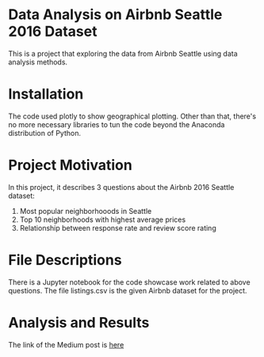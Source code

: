 # Data Analysis on Airbnb Seattle 2016 Dataset
This is a project that exploring the data from Airbnb Seattle using data analysis methods.

# Installation
The code used plotly to show geographical plotting. Other than that, there's no more necessary libraries to tun the code beyond the Anaconda distribution of Python.

# Project Motivation
In this project, it describes 3 questions about the Airbnb 2016 Seattle dataset:
1. Most popular neighborhooods in Seattle
2. Top 10 neighborhoods with highest average prices
3. Relationship between response rate and review score rating

# File Descriptions
There is a Jupyter notebook for the code showcase work related to above questions. The file listings.csv is the given Airbnb dataset for the project. 

# Analysis and Results
The link of the Medium post is [here](https://medium.com/@matthewliruizhe1995/what-you-should-know-about-airbnb-listings-in-seattle-d9967fb9a002)
